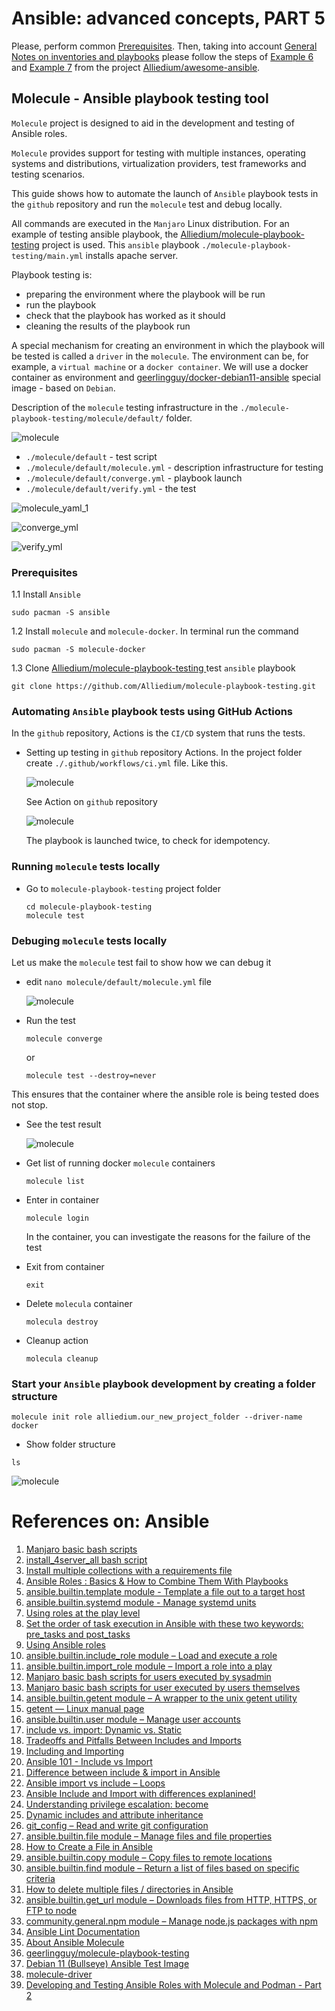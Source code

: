 # Ansible: advanced concepts, PART 5 ##

Please, perform common [Prerequisites](https://github.com/Alliedium/awesome-ansible/tree/main/README.md#prerequisites).
Then, taking into account [General Notes on inventories and playbooks](https://github.com/Alliedium/awesome-ansible#2-general-notes-on-creating-your-own-custom-inventory-and-playbooks)
please follow the steps of [Example 6](https://github.com/Alliedium/awesome-ansible/blob/main/06-custom-roles) and [Example 7](https://github.com/Alliedium/awesome-ansible/blob/main/07-include-vs-import)
from the project [Alliedium/awesome-ansible](https://github.com/Alliedium/awesome-ansible/).

## Molecule - Ansible playbook testing tool

`Molecule` project is designed to aid in the development and testing of Ansible roles.

`Molecule` provides support for testing with multiple instances, operating systems and distributions, virtualization providers, test frameworks and testing scenarios.

This guide shows how to automate the launch of `Ansible` playbook tests in the  `github` repository and run the `molecule` test and debug locally.

All commands are executed in the `Manjaro` Linux distribution. For an example of testing ansible playbook, the [Alliedium/molecule-playbook-testing](https://github.com/Alliedium/molecule-playbook-testing) project is used. This `ansible` playbook `./molecule-playbook-testing/main.yml` installs apache server.

Playbook testing is:
  - preparing the environment where the playbook will be run
  - run the playbook
  - check that the playbook has worked as it should
  - cleaning the results of the playbook run
  
A special mechanism for creating an environment in which the playbook will be tested is called a `driver` in the `molecule`. The environment can be, for example, a `virtual machine` or a `docker container`. We will use a docker container as environment and [geerlingguy/docker-debian11-ansible](https://github.com/geerlingguy/docker-debian11-ansible/blob/master/Dockerfile) special image - based on `Debian`.

Description of the `molecule` testing infrastructure in the `./molecule-playbook-testing/molecule/default/` folder.

  ![molecule](./images/Default_ls.png)
    
  - `./molecule/default` - test script
  - `./molecule/default/molecule.yml` - description infrastructure for testing
  - `./molecule/default/converge.yml` - playbook launch
  - `./molecule/default/verify.yml` - the test

  
  ![molecule_yaml_1](./images/molecule_yaml_1.png)

  ![converge_yml](./images/converge_yml.png)

  ![verify_yml](./images/verify_yml.png)

### Prerequisites


  1.1 Install `Ansible`

  ```
  sudo pacman -S ansible
  ```

  1.2 Install `molecule` and `molecule-docker`. In terminal run the command

  ```
  sudo pacman -S molecule-docker
  ```

  1.3 Clone [ Alliedium/molecule-playbook-testing ](https://github.com/Alliedium/molecule-playbook-testing) test `ansible` playbook

  ```
  git clone https://github.com/Alliedium/molecule-playbook-testing.git
  ```

### Automating `Ansible` playbook tests using GitHub Actions
  
  In the `github` repository, Actions is the `CI/CD` system that runs the tests.

   - Setting up testing in `github` repository Actions.
      In the project folder create `./.github/workflows/ci.yml` file. Like this.

      ![molecule](./images/ci_yml_1.png)

      See Action on `github` repository

      ![molecule](./images/Actions.png)

      The playbook is launched twice, to check for idempotency.

### Running `molecule` tests locally
     
   - Go to `molecule-playbook-testing` project folder
      
      ```
      cd molecule-playbook-testing
      molecule test
      ```

### Debuging `molecule` tests locally
Let us make the `molecule` test fail to show how we can debug it
   - edit `nano molecule/default/molecule.yml` file
   
      ![molecule](./images/molecule_yaml.png)

   - Run the test
      
      ```
      molecule converge
      ```
    
      or

      ```
      molecule test --destroy=never
      ```
   
   This ensures that the container where the ansible role is being tested does not stop.

   - See the test result

      ![molecule](./images/Fail_result.png)

   - Get list of running docker `molecule` containers

       ```
       molecule list
       ```

   - Enter in container
  
       ```
       molecule login
       ```

       In the container, you can investigate the reasons for the failure of the test

   - Exit from container

        ```
        exit
        ```

   - Delete `molecula` container

        ```
        molecula destroy
        ```

   - Cleanup action

        ```
        molecula cleanup
        ```
     
### Start your `Ansible` playbook development by creating a folder structure

  ```
  molecule init role alliedium.our_new_project_folder --driver-name docker
  ```

  - Show folder structure
  
  ```
  ls
  ```

  ![molecule](./images/folder_structure.png)      


# References on: Ansible #

1. [Manjaro basic bash scripts](https://github.com/Alliedium/awesome-linux-config/blob/master/manjaro/basic/)
2. [install_4server_all bash script](https://github.com/Alliedium/awesome-linux-config/blob/master/manjaro/basic/install_4server_all.sh)
3. [Install multiple collections with a requirements file](https://docs.ansible.com/ansible/latest/galaxy/user_guide.html#install-multiple-collections-with-a-requirements-file)
4. [Ansible Roles : Basics & How to Combine Them With Playbooks](https://spacelift.io/blog/ansible-roles)
5. [ansible.builtin.template module - Template a file out to a target host](https://docs.ansible.com/ansible/latest/collections/ansible/builtin/template_module.html)
6. [ansible.builtin.systemd module - Manage systemd units](https://docs.ansible.com/ansible/latest/collections/ansible/builtin/systemd_module.html)
7. [Using roles at the play level](https://docs.ansible.com/ansible/latest/playbook_guide/playbooks_reuse_roles.html#using-roles-at-the-play-level)
8. [Set the order of task execution in Ansible with these two keywords: pre_tasks and post_tasks](https://www.redhat.com/sysadmin/ansible-pretasks-posttasks)
9. [Using Ansible roles](https://docs.ansible.com/ansible/latest/playbook_guide/playbooks_reuse_roles.html#using-roles)
10. [ansible.builtin.include_role module – Load and execute a role](https://docs.ansible.com/ansible/latest/collections/ansible/builtin/include_role_module.html)
11. [ansible.builtin.import_role module – Import a role into a play](https://docs.ansible.com/ansible/latest/collections/ansible/builtin/import_role_module.html)
12. [Manjaro basic bash scripts for users executed by sysadmin](https://github.com/Alliedium/awesome-linux-config/tree/master/manjaro/basic/sysadmin)
13. [Manjaro basic bash scripts for user executed by users themselves](https://github.com/Alliedium/awesome-linux-config/tree/master/manjaro/basic/user)
14. [ansible.builtin.getent module – A wrapper to the unix getent utility](https://docs.ansible.com/ansible/latest/collections/ansible/builtin/getent_module.html)
15. [getent — Linux manual page](https://man7.org/linux/man-pages/man1/getent.1.html)
16. [ansible.builtin.user module – Manage user accounts](https://docs.ansible.com/ansible/latest/collections/ansible/builtin/user_module.html)
17. [include vs. import: Dynamic vs. Static](https://docs.ansible.com/ansible/2.9/user_guide/playbooks_reuse.html#dynamic-vs-static)
18. [Tradeoffs and Pitfalls Between Includes and Imports](https://docs.ansible.com/ansible/2.9/user_guide/playbooks_reuse.html#tradeoffs-and-pitfalls-between-includes-and-imports)
19. [Including and Importing](https://docs.ansible.com/ansible/2.9/user_guide/playbooks_reuse_includes.html)
20. [Ansible 101 - Include vs Import](https://www.ansiblejunky.com/blog/ansible-101-include-vs-import/)
21. [Difference between include & import in Ansible](https://heshandharmasena.medium.com/different-between-include-import-in-ansible-576629795516)
22. [Ansible import vs include – Loops](https://chewonice.com/2022/01/18/ansible-import-vs-include-loops/)
23. [Ansible Include and Import with differences explanined!](https://www.devopsschool.com/blog/ansible-include-and-import-with-differences-explanined/)
24. [Understanding privilege escalation: become](https://docs.ansible.com/ansible/latest/playbook_guide/playbooks_privilege_escalation.html)
25. [Dynamic includes and attribute inheritance](https://docs.ansible.com/ansible/latest/porting_guides/porting_guide_2.5.html#dynamic-includes-and-attribute-inheritance)
26. [git_config – Read and write git configuration](https://docs.ansible.com/ansible/2.9/modules/git_config_module.html)
27. [ansible.builtin.file module – Manage files and file properties](https://docs.ansible.com/ansible/latest/collections/ansible/builtin/file_module.html)
28. [How to Create a File in Ansible](https://phoenixnap.com/kb/ansible-create-file)
29. [ansible.builtin.copy module – Copy files to remote locations](https://docs.ansible.com/ansible/latest/collections/ansible/builtin/copy_module.html)
30. [ansible.builtin.find module – Return a list of files based on specific criteria](https://docs.ansible.com/ansible/latest/collections/ansible/builtin/find_module.html)
31. [How to delete multiple files / directories in Ansible](https://www.mydailytutorials.com/ansible-delete-multiple-files-directories-ansible/)
32. [ansible.builtin.get_url module – Downloads files from HTTP, HTTPS, or FTP to node](https://docs.ansible.com/ansible/latest/collections/ansible/builtin/get_url_module.html)
33. [community.general.npm module – Manage node.js packages with npm](https://docs.ansible.com/ansible/latest/collections/community/general/npm_module.html)
34. [Ansible Lint Documentation](https://ansible-lint.readthedocs.io/)
35. [About Ansible Molecule](https://molecule.readthedocs.io/en/latest/)
36. [geerlingguy/molecule-playbook-testing](https://github.com/geerlingguy/molecule-playbook-testing)
37. [Debian 11 (Bullseye) Ansible Test Image](https://github.com/geerlingguy/docker-debian11-ansible)
38. [molecule-driver](https://github.com/topics/molecule-driver)
39. [Developing and Testing Ansible Roles with Molecule and Podman - Part 2](https://www.ansible.com/blog/developing-and-testing-ansible-roles-with-molecule-and-podman-part-2)
